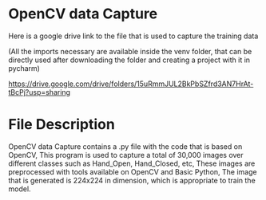 # OpenCV data Capture

Here is a google drive link to the file that is used to capture the training data

(All the imports necessary are available inside the venv folder, that can be directly used after downloading the folder and creating a project with it in pycharm) 

https://drive.google.com/drive/folders/15uRmmJUL2BkPbSZfrd3AN7HrAt-tBcPj?usp=sharing

# File Description

OpenCV data Capture contains a .py file with the code that is based on OpenCV, This program is used to capture a total of 30,000 images over different classes such as Hand_Open, Hand_Closed, etc, These images are preprocessed with tools available on OpenCV and Basic Python, The image that is generated is 224x224 in dimension, which is appropriate to train the model.
